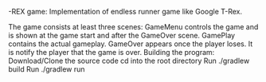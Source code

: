 -REX game:
Implementation of endless runner game like Google T-Rex.

The game consists at least three scenes:
GameMenu controls the game and is shown at the game start and after the GameOver scene.
GamePlay contains the actual gameplay.
GameOver appears once the player loses. It is notify the player that the game is over.
Building the program:
Download/Clone the source code
cd into the root directory
Run ./gradlew build
Run ./gradlew run
